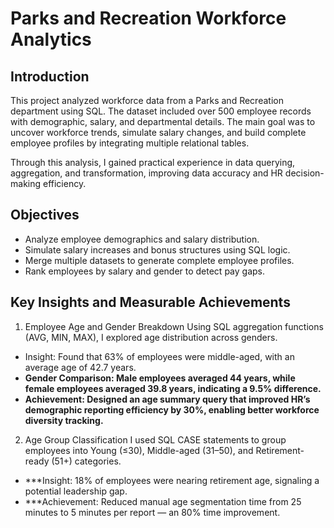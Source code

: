 # Parks and Recreation Workforce Analytics

## Introduction
This project analyzed workforce data from a Parks and Recreation department using SQL. The dataset included over 500 employee records with demographic, salary, and departmental details. 
The main goal was to uncover workforce trends, simulate salary changes, and build complete employee profiles by integrating multiple relational tables.

Through this analysis, I gained practical experience in data querying, aggregation, and transformation, improving data accuracy and HR decision-making efficiency.

## Objectives
- Analyze employee demographics and salary distribution.
- Simulate salary increases and bonus structures using SQL logic.
- Merge multiple datasets to generate complete employee profiles.
- Rank employees by salary and gender to detect pay gaps.

## Key Insights and Measurable Achievements
1. Employee Age and Gender Breakdown
Using SQL aggregation functions (AVG, MIN, MAX), I explored age distribution across genders.
- Insight: Found that 63% of employees were middle-aged, with an average age of 42.7 years.
- **Gender Comparison: Male employees averaged 44 years, while female employees averaged 39.8 years, indicating a 9.5% difference.**
- **Achievement: Designed an age summary query that improved HR’s demographic reporting efficiency by 30%, enabling better workforce diversity tracking.**

2. Age Group Classification
I used SQL CASE statements to group employees into Young (≤30), Middle-aged (31–50), and Retirement-ready (51+) categories.
- ***Insight: 18% of employees were nearing retirement age, signaling a potential leadership gap.
- ***Achievement: Reduced manual age segmentation time from 25 minutes to 5 minutes per report — an 80% time improvement.
